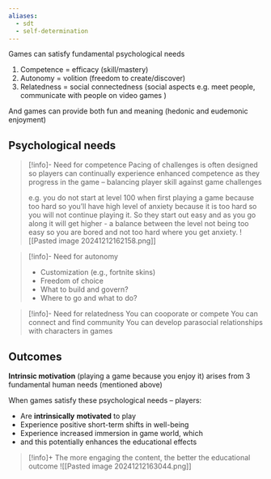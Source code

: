 ```yaml
---
aliases:
  - sdt
  - self-determination
---
```

Games can satisfy fundamental psychological needs
1. Competence = efficacy (skill/mastery)
2. Autonomy = volition (freedom to create/discover)
3. Relatedness = social connectedness (social aspects e.g. meet people, communicate with people on video games )

And games can provide both fun and meaning (hedonic and eudemonic enjoyment)
## Psychological needs

> [!info]- Need for competence
> Pacing of challenges is often designed so players can continually experience enhanced competence as they progress in the game – balancing player skill against game challenges
> 
> e.g. you do not start at level 100 when first playing a game because too hard so you’ll have high level of anxiety because it is too hard so you will not continue playing it. So they start out easy and as you go along it will get higher - a balance between the level not being too easy so you are bored and not too hard where you get anxiety.
> ![[Pasted image 20241212162158.png]]

> [!info]- Need for autonomy
> * Customization (e.g., fortnite skins)
> * Freedom of choice 
> * What to build and govern?
> * Where to go and what to do?

> [!info]- Need for relatedness
> You can cooporate or compete
> You can connect and find community
> You can develop parasocial relationships with characters in games

## Outcomes

**Intrinsic motivation** (playing a game because you enjoy it) arises from 3 fundamental human needs (mentioned above)

When games satisfy these psychological needs – players:
* Are **intrinsically** **motivated** to play
* Experience positive short-term shifts in well-being 
* Experience increased immersion in game world, which 
* and this potentially enhances the educational effects

> [!info]+ The more engaging the content, the better the educational outcome
> ![[Pasted image 20241212163044.png]]
